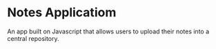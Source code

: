 # Notes Applicatiom </br>
An app built on Javascript that allows users to upload their notes into a central repository.
